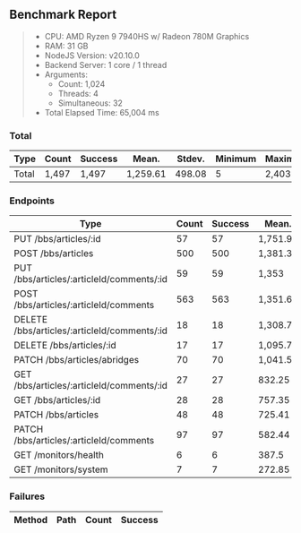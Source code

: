 ## Benchmark Report
> - CPU: AMD Ryzen 9 7940HS w/ Radeon 780M Graphics     
> - RAM: 31 GB
> - NodeJS Version: v20.10.0
> - Backend Server: 1 core / 1 thread
> - Arguments: 
>   - Count: 1,024
>   - Threads: 4
>   - Simultaneous: 32
> - Total Elapsed Time: 65,004 ms

### Total
Type | Count | Success | Mean. | Stdev. | Minimum | Maximum
----|----|----|----|----|----|----
Total | 1,497 | 1,497 | 1,259.61 | 498.08 | 5 | 2,403

### Endpoints
Type | Count | Success | Mean. | Stdev. | Minimum | Maximum
----|----|----|----|----|----|----
PUT /bbs/articles/:id | 57 | 57 | 1,751.94 | 418.31 | 644 | 2,403
POST /bbs/articles | 500 | 500 | 1,381.34 | 294.88 | 325 | 1,910
PUT /bbs/articles/:articleId/comments/:id | 59 | 59 | 1,353 | 229.72 | 778 | 1,670
POST /bbs/articles/:articleId/comments | 563 | 563 | 1,351.63 | 550.46 | 65 | 2,145
DELETE /bbs/articles/:articleId/comments/:id | 18 | 18 | 1,308.77 | 234.93 | 695 | 1,631
DELETE /bbs/articles/:id | 17 | 17 | 1,095.7 | 261.16 | 728 | 1,586
PATCH /bbs/articles/abridges | 70 | 70 | 1,041.51 | 150.91 | 598 | 1,333
GET /bbs/articles/:articleId/comments/:id | 27 | 27 | 832.25 | 162.04 | 541 | 1,182
GET /bbs/articles/:id | 28 | 28 | 757.35 | 236.67 | 254 | 1,149
PATCH /bbs/articles | 48 | 48 | 725.41 | 354.12 | 164 | 1,330
PATCH /bbs/articles/:articleId/comments | 97 | 97 | 582.44 | 452.08 | 5 | 1,435
GET /monitors/health | 6 | 6 | 387.5 | 180.48 | 33 | 633
GET /monitors/system | 7 | 7 | 272.85 | 198.62 | 34 | 585

### Failures
Method | Path | Count | Success
-------|------|-------|--------